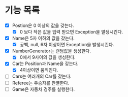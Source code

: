 # 기능 목록

- [x] Postion은 0 이상의 값을 갖는다.
  - [x] 0 보다 작은 값을 입력 받으면 Exception을 발생시킨다.
- [x] Name은 5자 이하의 값을 갖는다.
  - [x] 공백, null, 6자 이상이면 Exception을 발생시킨다.
- [x] NumberGenerator는 랜덤값을 생성한다.
  - [x] 0에서 9사이의 값을 생성한다.
- [x] Car는 Position과 Name을 갖는다.
  - [x] 4이상이면 움직인다.
- [ ] Cars는 여러개의 Car를 갖는다.
- [ ] Referee는 우승자를 판별한다.
- [ ] Game은 자동차 경주를 실행한다.